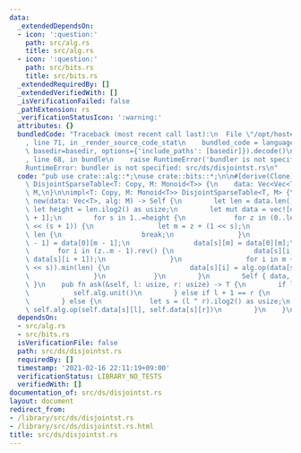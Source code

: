 ```yaml
---
data:
  _extendedDependsOn:
  - icon: ':question:'
    path: src/alg.rs
    title: src/alg.rs
  - icon: ':question:'
    path: src/bits.rs
    title: src/bits.rs
  _extendedRequiredBy: []
  _extendedVerifiedWith: []
  _isVerificationFailed: false
  _pathExtension: rs
  _verificationStatusIcon: ':warning:'
  attributes: {}
  bundledCode: "Traceback (most recent call last):\n  File \"/opt/hostedtoolcache/Python/3.9.1/x64/lib/python3.9/site-packages/onlinejudge_verify/documentation/build.py\"\
    , line 71, in _render_source_code_stat\n    bundled_code = language.bundle(stat.path,\
    \ basedir=basedir, options={'include_paths': [basedir]}).decode()\n  File \"/opt/hostedtoolcache/Python/3.9.1/x64/lib/python3.9/site-packages/onlinejudge_verify/languages/user_defined.py\"\
    , line 68, in bundle\n    raise RuntimeError('bundler is not specified: {}'.format(path.as_posix()))\n\
    RuntimeError: bundler is not specified: src/ds/disjointst.rs\n"
  code: "pub use crate::alg::*;\nuse crate::bits::*;\n\n#[derive(Clone)]\npub struct\
    \ DisjointSparseTable<T: Copy, M: Monoid<T>> {\n    data: Vec<Vec<T>>,\n    alg:\
    \ M,\n}\n\nimpl<T: Copy, M: Monoid<T>> DisjointSparseTable<T, M> {\n    pub fn\
    \ new(data: Vec<T>, alg: M) -> Self {\n        let len = data.len();\n       \
    \ let height = len.ilog2() as usize;\n        let mut data = vec![data; height\
    \ + 1];\n        for s in 1..=height {\n            for z in (0..len).step_by(1\
    \ << (s + 1)) {\n                let m = z + (1 << s);\n                if m >=\
    \ len {\n                    break;\n                }\n                data[s][m\
    \ - 1] = data[0][m - 1];\n                data[s][m] = data[0][m];\n         \
    \       for i in (z..m - 1).rev() {\n                    data[s][i] = alg.op(data[0][i],\
    \ data[s][i + 1]);\n                }\n                for i in m + 1..(m + (1\
    \ << s)).min(len) {\n                    data[s][i] = alg.op(data[s][i - 1], data[0][i]);\n\
    \                }\n            }\n        }\n        Self { data, alg }\n   \
    \ }\n    pub fn ask(&self, l: usize, r: usize) -> T {\n        if l == r {\n \
    \           self.alg.unit()\n        } else if l + 1 == r {\n            self.data[0][l]\n\
    \        } else {\n            let s = (l ^ r).ilog2() as usize;\n           \
    \ self.alg.op(self.data[s][l], self.data[s][r])\n        }\n    }\n}\n"
  dependsOn:
  - src/alg.rs
  - src/bits.rs
  isVerificationFile: false
  path: src/ds/disjointst.rs
  requiredBy: []
  timestamp: '2021-02-16 22:11:19+09:00'
  verificationStatus: LIBRARY_NO_TESTS
  verifiedWith: []
documentation_of: src/ds/disjointst.rs
layout: document
redirect_from:
- /library/src/ds/disjointst.rs
- /library/src/ds/disjointst.rs.html
title: src/ds/disjointst.rs
---
```

